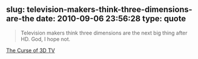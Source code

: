 slug: television-makers-think-three-dimensions-are-the
date: 2010-09-06 23:56:28
type: quote
---

> Television makers think three dimensions are the next big thing after HD. God, I hope not.

[The Curse of 3D TV](http://technologizer.com/2010/09/03/3d-tv/)
